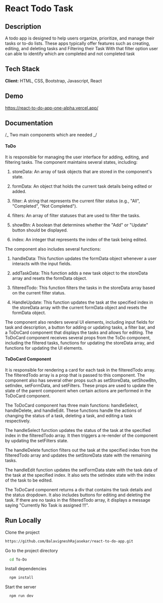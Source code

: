 # React Todo Task

## Description

A todo app is designed to help users organize, prioritize, and manage their tasks or to-do lists. These apps typically offer features such as creating, editing, and deleting tasks and Filtering their Task
With that filter option user can able to identify which are completed and not completed task

## Tech Stack

**Client:** HTML, CSS, Bootstrap, Javascript, React

## Demo

https://react-to-do-app-one-alpha.vercel.app/

## Documentation

/_ Two main components which are needed _/

#### ToDo

It is responsible for managing the user interface for adding, editing, and filtering tasks. The component maintains several states, including:

1.  storeData: An array of task objects that are stored in the component's state.

2.  formData: An object that holds the current task details being edited or added.

3.  filter: A string that represents the current filter status (e.g., "All", "Completed", "Not Completed").

4.  filters: An array of filter statuses that are used to filter the tasks.

5.  showBtn: A boolean that determines whether the "Add" or "Update" button should be displayed.

6.  index: An integer that represents the index of the task being edited.

The component also includes several functions:

1.  handleData: This function updates the formData object whenever a user interacts with the input fields.

2.  addTaskData: This function adds a new task object to the storeData array and resets the formData object.

3.  filteredTodo: This function filters the tasks in the storeData array based on the current filter status.

4.  HandleUpdate: This function updates the task at the specified index in the storeData array with the current formData object and resets the formData object.

The component also renders several UI elements, including input fields for task and description, a button for adding or updating tasks, a filter bar, and a ToDoCard component that displays the tasks and allows for editing. The ToDoCard component receives several props from the ToDo component, including the filtered tasks, functions for updating the storeData array, and functions for updating the UI elements.

#### ToDoCard Component

It is responsible for rendering a card for each task in the filteredTodo array. The filteredTodo array is a prop that is passed to this component. The component also has several other props such as setStoreData, setShowBtn, setIndex, setFormData, and setFilters. These props are used to update the state of the parent component when certain actions are performed in the ToDoCard component.

The ToDoCard component has three main functions: handleSelect, handleDelete, and handleEdit. These functions handle the actions of changing the status of a task, deleting a task, and editing a task respectively.

The handleSelect function updates the status of the task at the specified index in the filteredTodo array. It then triggers a re-render of the component by updating the setFilters state.

The handleDelete function filters out the task at the specified index from the filteredTodo array and updates the setStoreData state with the remaining tasks.

The handleEdit function updates the setFormData state with the task data of the task at the specified index. It also sets the setIndex state with the index of the task to be edited.

The ToDoCard component returns a div that contains the task details and the status dropdown. It also includes buttons for editing and deleting the task. If there are no tasks in the filteredTodo array, it displays a message saying "Currently No Task is assigned !!!".

## Run Locally

Clone the project

```bash
https://github.com/BalavigneshRajasekar/react-to-do-app.git
```

Go to the project directory

```bash
  cd To-Do
```

Install dependencies

```bash
  npm install
```

Start the server

```bash
  npm run dev
```
